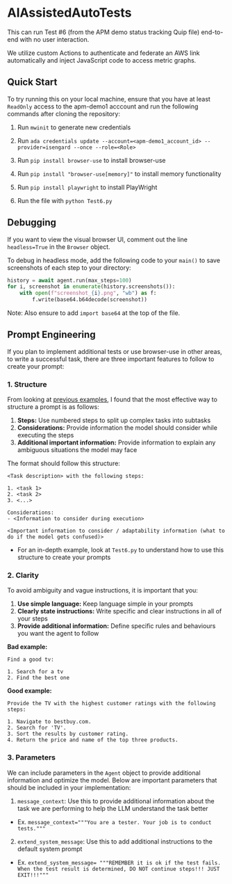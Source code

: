 # AIAssistedAutoTests
This can run Test #6 (from the APM demo status tracking Quip file) end-to-end with no user interaction.

We utilize custom Actions to authenticate and federate an AWS link automatically and inject JavaScript code to access metric graphs.

## Quick Start
To try running this on your local machine, ensure that you have at least `ReadOnly` access to the apm-demo1 acccount and run the following commands after cloning the repository:
1. Run `mwinit` to generate new credentials  

2. Run `ada credentials update --account=<apm-demo1_account_id> --provider=isengard --once --role=<Role>`

3. Run `pip install browser-use` to install browser-use
4. Run `pip install "browser-use[memory]"` to install memory functionality

5. Run `pip install playwright` to install PlayWright

6. Run the file with `python Test6.py`

## Debugging

If you want to view the visual browser UI, comment out the line `headless=True` in the `Browser` object.

To debug in headless mode, add the following code to your `main()` to save screenshots of each step to your directory:

```python
history = await agent.run(max_steps=100)
for i, screenshot in enumerate(history.screenshots()):
    with open(f"screenshot_{i}.png", "wb") as f:
        f.write(base64.b64decode(screenshot))
```


Note: Also ensure to add `import base64` at the top of the file.

## Prompt Engineering

If you plan to implement additional tests or use browser-use in other areas, to write a successful task, there are three important features to follow to create your prompt:

### 1. Structure
From looking at [previous examples](https://github.com/browser-use/awesome-prompts?tab=readme-ov-file), I found that the most effective way to structure a prompt is as follows:
1. **Steps:** Use numbered steps to split up complex tasks into subtasks
2. **Considerations:** Provide information the model should consider while executing the steps
3. **Additional important information:** Provide information to explain any ambiguous situations the model may face

The format should follow this structure:
```
<Task description> with the following steps:

1. <task 1>
2. <task 2>
3. <...>

Considerations:
- <Information to consider during execution>

<Important information to consider / adaptability information (what to do if the model gets confused)>
```

- For an in-depth example, look at `Test6.py` to understand how to use this structure to create your prompts

### 2. Clarity

To avoid ambiguity and vague instructions, it is important that you:

1. **Use simple language:** Keep language simple in your prompts
2. **Clearly state instructions:** Write specific and clear instructions in all of your steps
3. **Provide additional information:** Define specific rules and behaviours you want the agent to follow
 
**Bad example:**
```
Find a good tv:

1. Search for a tv
2. Find the best one
```

**Good example:**
```
Provide the TV with the highest customer ratings with the following steps:

1. Navigate to bestbuy.com.
2. Search for 'TV'.
3. Sort the results by customer rating.
4. Return the price and name of the top three products.
```

### 3. Parameters

We can include parameters in the `Agent` object to provide additional information and optimize the model. Below are important parameters that should be included in your implementation:
1. `message_context`: Use this to provide additional information about the task we are performing to help the LLM understand the task better
- Ex. `message_context="""You are a tester. Your job is to conduct tests."""`
2. `extend_system_message`: Use this to add additional instructions to the default system prompt
- Ex. `extend_system_message= """REMEMBER it is ok if the test fails. When the test result is determined, DO NOT continue steps!!! JUST EXIT!!!"""`
